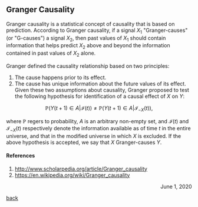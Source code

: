 ## Granger Causality

Granger causality is a statistical concept of causality that is based on prediction. According to Granger causality, if a signal $X_1$ "Granger-causes" (or "G-causes") a signal $X_2$, then past values of $X_1$ should contain information that helps predict $X_2$ above and beyond the information contained in past values of $X_2$ alone. 

Granger defined the causality relationship based on two principles:
1. The cause happens prior to its effect.
2. The cause has unique information about the future values of its effect.
Given these two assumptions about causality, Granger proposed to test the following hypothesis for identification of a causal effect of $X$ on $Y$:

$$
\mathbb{P}(Y(t+1)\in A|\mathcal{I}(t)) \neq \mathbb{P}(Y(t+1)\in A|\mathcal{I}_{-X}(t)),
$$

where $\mathbb{P}$ regers to probability, $A$ is an arbitrary non-empty set, and $\mathcal{I}(t)$ and $\mathcal{I}_{-X}(t)$ respectively denote the information available as of time $t$ in the entire universe, and that in the modified universe in which $X$ is excluded. If the above hypothesis is accepted, we say that $X$ Granger-causes $Y$.

#### References
1. http://www.scholarpedia.org/article/Granger_causality
2. https://en.wikipedia.org/wiki/Granger_causality

<div style="text-align: right"> June 1, 2020 </div>

[<u>back</u>](../../stat_and_math.md)